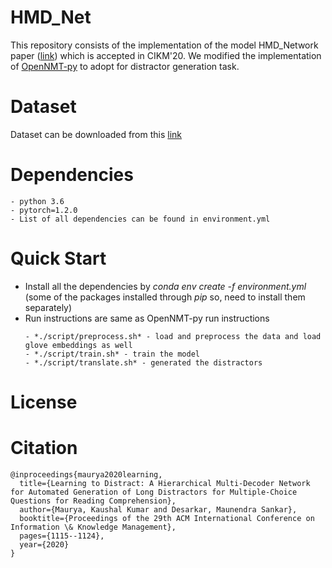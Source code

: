 # HMD_Net
This repository consists of the implementation of the model HMD_Network paper ([link](https://dl.acm.org/doi/pdf/10.1145/3340531.3411997)) which is accepted in CIKM'20. We modified the implementation of [OpenNMT-py](https://github.com/OpenNMT/OpenNMT-py) to adopt for distractor generation task. 

# Dataset
Dataset can be downloaded from this [link](https://drive.google.com/drive/folders/1q2k7wwikvBuruvH-69jMKuhkcl1CgjU-?usp=sharing)

# Dependencies
```
- python 3.6
- pytorch=1.2.0
- List of all dependencies can be found in environment.yml
```
# Quick Start
- Install all the dependencies by *conda env create -f environment.yml* (some of the packages installed through *pip* so, need to install them separately)
- Run instructions are same as OpenNMT-py run instructions 
  ```
  - *./script/preprocess.sh* - load and preprocess the data and load glove embeddings as well
  - *./script/train.sh* - train the model
  - *./script/translate.sh* - generated the distractors
  ```
# License

# Citation
```
@inproceedings{maurya2020learning,
  title={Learning to Distract: A Hierarchical Multi-Decoder Network for Automated Generation of Long Distractors for Multiple-Choice Questions for Reading Comprehension},
  author={Maurya, Kaushal Kumar and Desarkar, Maunendra Sankar},
  booktitle={Proceedings of the 29th ACM International Conference on Information \& Knowledge Management},
  pages={1115--1124},
  year={2020}
}
```
